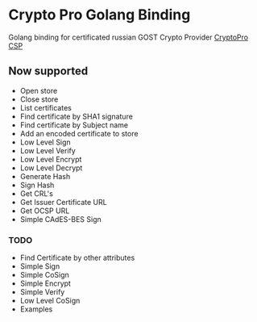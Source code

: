 # Crypto Pro Golang Binding

Golang binding for certificated russian GOST Crypto Provider [CryptoPro CSP](https://cryptopro.ru/products/cryptopro-csp)

## Now supported 

* Open store
* Close store
* List certificates
* Find certificate by SHA1 signature
* Find certificate by Subject name
* Add an encoded certificate to store  
* Low Level Sign
* Low Level Verify
* Low Level Encrypt
* Low Level Decrypt
* Generate Hash
* Sign Hash
* Get CRL's
* Get Issuer Certificate URL
* Get OCSP URL
* Simple CAdES-BES Sign

### TODO

* Find Certificate by other attributes
* Simple Sign
* Simple CoSign
* Simple Encrypt
* Simple Verify
* Low Level CoSign
* Examples


